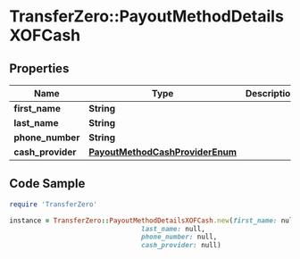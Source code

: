 # TransferZero::PayoutMethodDetailsXOFCash

## Properties

Name | Type | Description | Notes
------------ | ------------- | ------------- | -------------
**first_name** | **String** |  | 
**last_name** | **String** |  | 
**phone_number** | **String** |  | 
**cash_provider** | [**PayoutMethodCashProviderEnum**](PayoutMethodCashProviderEnum.md) |  | [optional] 

## Code Sample

```ruby
require 'TransferZero'

instance = TransferZero::PayoutMethodDetailsXOFCash.new(first_name: null,
                                 last_name: null,
                                 phone_number: null,
                                 cash_provider: null)
```


